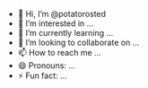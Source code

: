 - 👋 Hi, I’m @potatorosted
- 👀 I’m interested in ...
- 🌱 I’m currently learning ...
- 💞️ I’m looking to collaborate on ...
- 📫 How to reach me ...
- 😄 Pronouns: ...
- ⚡ Fun fact: ...

<!---
potatorosted/potatorosted is a ✨ special ✨ repository because its `README.md` (this file) appears on your GitHub profile.
You can click the Preview link to take a look at your changes.
--->
